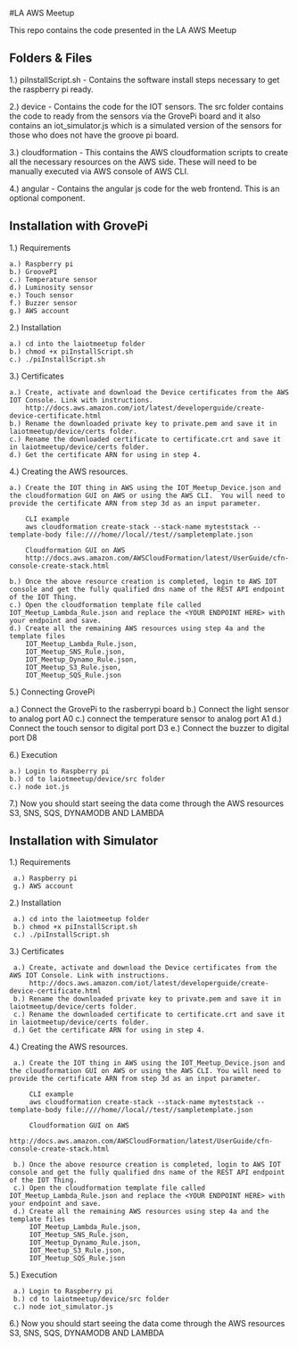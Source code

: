 #LA AWS Meetup

This repo contains the code presented in the LA AWS Meetup

## Folders & Files

1.) piInstallScript.sh - Contains the software install steps necessary to get the raspberry pi ready.

2.) device - Contains the code for the IOT sensors. The src folder contains the code to ready from the sensors via the GrovePi board and it also contains an iot_simulator.js which is a simulated version of the sensors for those who does not have the groove pi board.

3.) cloudformation - This contains the AWS cloudformation scripts to create all the necessary resources on the AWS side. These will need to be manually executed via AWS console of AWS CLI.

4.) angular - Contains the angular js code for the web frontend. This is an optional component.


## Installation with GrovePi

1.) Requirements

    a.) Raspberry pi
    b.) GroovePI
    c.) Temperature sensor
    d.) Luminosity sensor
    e.) Touch sensor
    f.) Buzzer sensor
    g.) AWS account

2.) Installation

    a.) cd into the laiotmeetup folder
    b.) chmod +x piInstallScript.sh
    c.) ./piInstallScript.sh

3.) Certificates

    a.) Create, activate and download the Device certificates from the AWS IOT Console. Link with instructions.
        http://docs.aws.amazon.com/iot/latest/developerguide/create-device-certificate.html
    b.) Rename the downloaded private key to private.pem and save it in laiotmeetup/device/certs folder.
    c.) Rename the downloaded certificate to certificate.crt and save it in laiotmeetup/device/certs folder.
    d.) Get the certificate ARN for using in step 4.

4.) Creating the AWS resources.

    a.) Create the IOT thing in AWS using the IOT_Meetup_Device.json and the cloudformation GUI on AWS or using the AWS CLI.  You will need to provide the certificate ARN from step 3d as an input parameter.

        CLI example
        aws cloudformation create-stack --stack-name myteststack --template-body file:////home//local//test//sampletemplate.json

        Cloudformation GUI on AWS
        http://docs.aws.amazon.com/AWSCloudFormation/latest/UserGuide/cfn-console-create-stack.html

    b.) Once the above resource creation is completed, login to AWS IOT console and get the fully qualified dns name of the REST API endpoint of the IOT Thing.
    c.) Open the cloudformation template file called IOT_Meetup_Lambda_Rule.json and replace the <YOUR ENDPOINT HERE> with your endpoint and save.
    d.) Create all the remaining AWS resources using step 4a and the template files
        IOT_Meetup_Lambda_Rule.json,
        IOT_Meetup_SNS_Rule.json,
        IOT_Meetup_Dynamo_Rule.json,
        IOT_Meetup_S3_Rule.json,
        IOT_Meetup_SQS_Rule.json

 5.) Connecting GrovePi

   a.) Connect the GrovePi to the rasberrypi board
   b.) Connect the light sensor to analog port A0
   c.) connect the temperature sensor to analog port A1
   d.) Connect the touch sensor to digital port D3
   e.) Connect the buzzer to digital port D8

 6.) Execution

    a.) Login to Raspberry pi
    b.) cd to laiotmeetup/device/src folder
    c.) node iot.js

 7.) Now you should start seeing the data come through the AWS resources S3, SNS, SQS, DYNAMODB AND LAMBDA


## Installation with Simulator

 1.) Requirements

     a.) Raspberry pi
     g.) AWS account

 2.) Installation

     a.) cd into the laiotmeetup folder
     b.) chmod +x piInstallScript.sh
     c.) ./piInstallScript.sh

 3.) Certificates

     a.) Create, activate and download the Device certificates from the AWS IOT Console. Link with instructions.
         http://docs.aws.amazon.com/iot/latest/developerguide/create-device-certificate.html
     b.) Rename the downloaded private key to private.pem and save it in laiotmeetup/device/certs folder.
     c.) Rename the downloaded certificate to certificate.crt and save it in laiotmeetup/device/certs folder.
     d.) Get the certificate ARN for using in step 4.

 4.) Creating the AWS resources.

     a.) Create the IOT thing in AWS using the IOT_Meetup_Device.json and the cloudformation GUI on AWS or using the AWS CLI. You will need to provide the certificate ARN from step 3d as an input parameter.

         CLI example
         aws cloudformation create-stack --stack-name myteststack --template-body file:////home//local//test//sampletemplate.json

         Cloudformation GUI on AWS
         http://docs.aws.amazon.com/AWSCloudFormation/latest/UserGuide/cfn-console-create-stack.html

     b.) Once the above resource creation is completed, login to AWS IOT console and get the fully qualified dns name of the REST API endpoint of the IOT Thing.
     c.) Open the cloudformation template file called IOT_Meetup_Lambda_Rule.json and replace the <YOUR ENDPOINT HERE> with your endpoint and save.
     d.) Create all the remaining AWS resources using step 4a and the template files
         IOT_Meetup_Lambda_Rule.json,
         IOT_Meetup_SNS_Rule.json,
         IOT_Meetup_Dynamo_Rule.json,
         IOT_Meetup_S3_Rule.json,
         IOT_Meetup_SQS_Rule.json

  5.) Execution

     a.) Login to Raspberry pi
     b.) cd to laiotmeetup/device/src folder
     c.) node iot_simulator.js

  6.) Now you should start seeing the data come through the AWS resources S3, SNS, SQS, DYNAMODB AND LAMBDA
